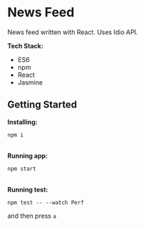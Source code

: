 # News Feed

News feed written with React. Uses Idio API.

**Tech Stack:**

* ES6
* npm
* React
* Jasmine

## Getting Started

**Installing:**

`npm i`

\
**Running app:**

`npm start`

\
**Running test:**

`npm test -- --watch Perf`

and then press `a`
